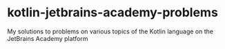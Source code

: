 # kotlin-jetbrains-academy-problems
My solutions to problems on various topics of the Kotlin language on the JetBrains Academy platform
